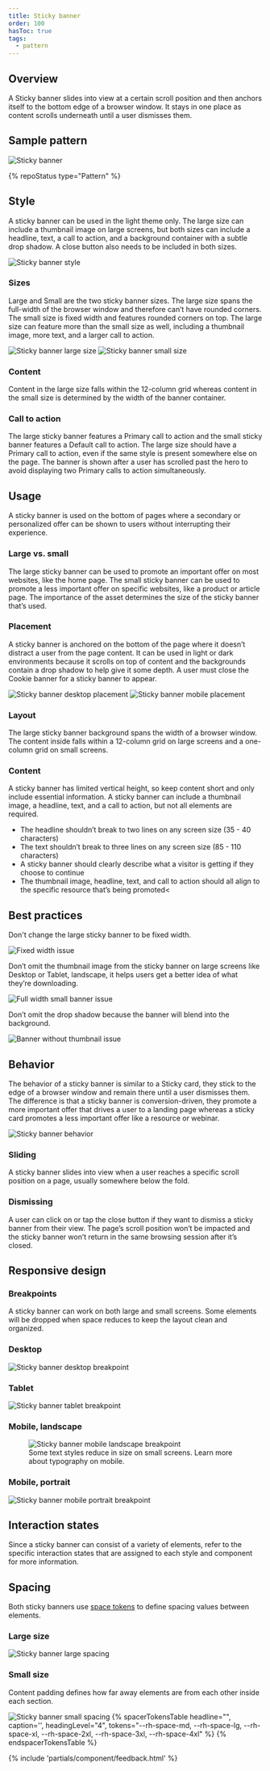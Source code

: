 ```yaml
---
title: Sticky banner
order: 100
hasToc: true
tags:
  - pattern
---
```


<link rel="stylesheet" href="{{ '/assets/packages/@rhds/elements/elements/rh-table/rh-table-lightdom.css' | url }}">
<link rel="stylesheet" href="{{ '/styles/samp.css' | url }}">

## Overview

A Sticky banner slides into view at a certain scroll position and then anchors itself to the bottom edge of a browser window. It stays in one place as content scrolls underneath until a user dismisses them.


## Sample pattern

<uxdot-example width-adjustment="340px">
  <img src="{{ './sticky-banner.svg' | url }}" alt="Sticky banner">
</uxdot-example>


{% repoStatus type="Pattern" %}

## Style

A sticky banner can be used in the light theme only. The large size can include a thumbnail image on large screens, but both sizes can include a headline, text, a call to action, and a background container with a subtle drop shadow. A close button also needs to be included in both sizes.

<uxdot-example width-adjustment="870px">
  <img src="{{ './sticky-banner-style.svg' | url }}" alt="Sticky banner style">
</uxdot-example>


### Sizes

Large and Small are the two sticky banner sizes. The large size spans the full-width of the browser window and therefore can’t have rounded corners. The small size is fixed width and features rounded corners on top. The large size can feature more than the small size as well, including a thumbnail image, more text, and a larger call to action.

<uxdot-example width-adjustment="1000px" variant="full" alignment="left" no-border>
  <img src="{{ './sticky-banner-size-desktop.svg' | url }}" alt="Sticky banner large size">
</uxdot-example>

<uxdot-example width-adjustment="360px" variant="full" alignment="left" no-border>
  <img src="{{ './sticky-banner-size-mobile.svg' | url }}" alt="Sticky banner small size">
</uxdot-example>
        

### Content

Content in the large size falls within the 12-column grid whereas content in the small size is determined by the width of the banner container.

### Call to action

The large sticky banner features a Primary call to action and the small sticky banner features a Default call to action. The large size should have a Primary call to action, even if the same style is present somewhere else on the page. The banner is shown after a user has scrolled past the hero to avoid displaying two Primary calls to action simultaneously.

## Usage

A sticky banner is used on the bottom of pages where a secondary or personalized offer can be shown to users without interrupting their experience.

### Large vs. small

The large sticky banner can be used to promote an important offer on most websites, like the home page. The small sticky banner can be used to promote a less important offer on specific websites, like a product or article page. The importance of the asset determines the size of the sticky banner that’s used.

### Placement

A sticky banner is anchored on the bottom of the page where it doesn’t distract a user from the page content. It can be used in light or dark environments because it scrolls on top of content and the backgrounds contain a drop shadow to help give it some depth. A user must close the Cookie banner for a sticky banner to appear.

<uxdot-example width-adjustment="1000px" variant="full" alignment="left" no-border>
  <img src="{{ './sticky-banner-usage.svg' | url }}" alt="Sticky banner desktop placement">
</uxdot-example>

<uxdot-example width-adjustment="360px" variant="full" alignment="left" no-border>
  <img src="{{ './sticky-banner-usage-mobile.svg' | url }}" alt="Sticky banner mobile placement">
</uxdot-example>


### Layout

The large sticky banner background spans the width of a browser window. The content inside falls within a 12-column grid on large screens and a one-column grid on small screens.

### Content

A sticky banner has limited vertical height, so keep content short and only include essential information. A sticky banner can include a thumbnail image, a headline, text, and a call to action, but not all elements are required.

- The headline shouldn’t break to two lines on any screen size (35 - 40 characters)
- The text shouldn’t break to three lines on any screen size (85 - 110 characters)
- A sticky banner should clearly describe what a visitor is getting if they choose to continue
- The thumbnail image, headline, text, and call to action should all align to the specific resource that’s being promoted<


## Best practices

Don't change the large sticky banner to be fixed width.

<uxdot-example width-adjustment="870px" danger>
  <img src="{{ './sticky-banner-best-practices-1.svg' | url }}" alt="Fixed width issue">
</uxdot-example> 


Don’t omit the thumbnail image from the sticky banner on large screens like Desktop or Tablet, landscape, it helps users get a better idea of what they’re downloading.

<uxdot-example width-adjustment="870px" danger>
  <img src="{{ './sticky-banner-best-practices-2.svg' | url }}" alt="Full width small banner issue">
</uxdot-example> 


Don’t omit the drop shadow because the banner will blend into the background.

<uxdot-example width-adjustment="870px" danger>
  <img src="{{ './sticky-banner-best-practices-3.svg' | url }}" alt="Banner without thumbnail issue">
</uxdot-example>


## Behavior

The behavior of a sticky banner is similar to a Sticky card, they stick to the edge of a browser window and remain there until a user dismisses them. The difference is that a sticky banner is conversion-driven, they promote a more important offer that drives a user to a landing page whereas a sticky card promotes a less important offer like a resource or webinar.

<uxdot-example width-adjustment="1000px">
  <img src="{{ './sticky-banner-behavior.svg' | url }}" alt="Sticky banner behavior">
</uxdot-example>


### Sliding

A sticky banner slides into view when a user reaches a specific scroll position on a page, usually somewhere below the fold.


### Dismissing

A user can click on or tap the close button if they want to dismiss a sticky banner from their view. The page’s scroll position won’t be impacted and the sticky banner won’t return in the same browsing session after it’s closed.


## Responsive design

### Breakpoints

A sticky banner can work on both large and small screens. Some elements will be dropped when space reduces to keep the layout clean and organized.


### Desktop

<uxdot-example width-adjustment="1000px" variant="full" alignment="left" no-border>
  <img src="{{ './sticky-banner-breakpoints-desktop.svg' | url }}" alt="Sticky banner desktop breakpoint">
</uxdot-example>


### Tablet

<uxdot-example width-adjustment="768px" variant="full" alignment="left" no-border>
  <img src="{{ './sticky-banner-breakpoints-tablet.svg' | url }}" alt="Sticky banner tablet breakpoint">
</uxdot-example>


### Mobile, landscape

<figure>
  <uxdot-example width-adjustment="360px" variant="full" alignment="left" no-border>
    <img src="{{ './sticky-banner-breakpoints-mobile-landscape.svg' | url }}" alt="Sticky banner mobile landscape breakpoint">
  </uxdot-example>
  <figcaption>Some text styles reduce in size on small screens. Learn more about typography on mobile.</figcaption>
</figure>


### Mobile, portrait

<uxdot-example width-adjustment="360px" variant="full" alignment="left" no-border>
  <img src="{{ './sticky-banner-breakpoints-mobile-portrait.svg' | url }}" alt="Sticky banner mobile portrait breakpoint">
</uxdot-example>


## Interaction states

Since a sticky banner can consist of a variety of elements, refer to the specific interaction states that are assigned to each style and component for more information.


## Spacing

Both sticky banners use [space tokens](/tokens/space/) to define spacing 
values between elements.


### Large size

<uxdot-example width-adjustment="870px">
  <img src="{{ './sticky-banner-spacing-large-screens.svg' | url }}" alt="Sticky banner large spacing">
</uxdot-example>


### Small size

Content padding defines how far away elements are from each other inside each section.

<uxdot-example width-adjustment="588px">
  <img src="{{ './sticky-banner-spacing-small-screens.svg' | url }}" alt="Sticky banner small spacing">
</uxdot-example>

<rh-table>
  {% spacerTokensTable 
    headline="",
    caption='',
    headingLevel="4",
    tokens="--rh-space-md, --rh-space-lg, --rh-space-xl, --rh-space-2xl, --rh-space-3xl, --rh-space-4xl" %}
  {% endspacerTokensTable %}
</rh-table>


{% include 'partials/component/feedback.html' %}
